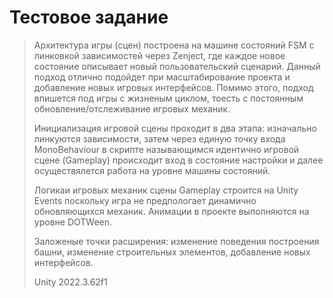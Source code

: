 # Тестовое задание

> Архитектура игры (сцен) построена на машине состояний FSM с линковкой зависимостей через Zenject, где каждое новое состояние описывает новый пользовательский сценарий. Данный подход отлично подойдет при масштабирование проекта и добавление новых игровых интерфейсов.
> Помимо этого, подход впишется под игры с жизненым циклом, тоесть с постоянным обновление/отслеживание игровых механик.
>
> Инициализация игровой сцены проходит в два этапа: изначально линкуются зависимости, затем через единую точку входа MonoBehaviour в скрипте называющимся идентично игровой сцене (Gameplay) происходит вход в состояние настройки и далее осуществялется работа на уровне машины состояний.
>
> Логикаи игровых механик сцены Gameplay строится на Unity Events поскольку игра не предпологает динамично обновляющихся механик. Анимации в проекте выполняются на уровне DOTWeen.
>
> Заложеные точки расширения: изменение поведения построения башни, изменение строительных элементов, добавление новых интерфейсов.
>
> Unity 2022.3.62f1

